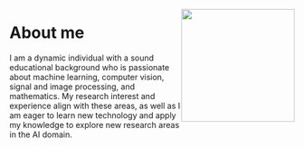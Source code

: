 [<img src="https://Dinuka-1999.github.io/my4.jpg" height="200" style="float: right;">](https://Dinuka-1999.github.io/my4.jpg)
# About me 
I am a dynamic individual with a sound educational background who is passionate about machine learning, computer vision, signal and image processing, and mathematics. My research interest and experience align with these areas, as well as I am eager to learn new technology and apply my knowledge to explore new research areas in the AI domain.

